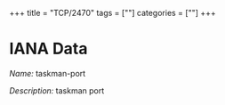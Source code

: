 +++
title = "TCP/2470"
tags = [""]
categories = [""]
+++

# IANA Data

_Name:_ taskman-port

_Description:_ taskman port

